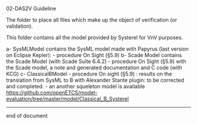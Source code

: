 02-DAS2V Guideline

The folder to place all files which make up the object of verification
(or validation). 

This folder contains all the model provided by Systerel for VnV  purposes.

a- SysMLModel contains the SysML model made with Papyrus (last version on Eclipse Kepler):
	-  procedure On Sight (§5.9)
b- Scade Model contains the Scade Model (with Scade Suite 6.4.2)
	- procedure On Sight (§5.9) with the Scade model, a note and generated documentation and C code (with KCG)
c- ClassicalBModel
	- procedure On sight (§5.9) : results on the translation from SysML to B with Alexander Stante plugin: to be corrected and completed.
	- an another squeleton model is available https://github.com/openETCS/model-evaluation/tree/master/model/Classical_B_Systerel

----
end of document
